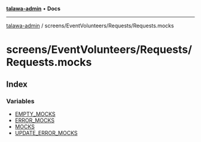 [**talawa-admin**](../../../../README.md) • **Docs**

***

[talawa-admin](../../../../modules.md) / screens/EventVolunteers/Requests/Requests.mocks

# screens/EventVolunteers/Requests/Requests.mocks

## Index

### Variables

- [EMPTY\_MOCKS](variables/EMPTY_MOCKS.md)
- [ERROR\_MOCKS](variables/ERROR_MOCKS.md)
- [MOCKS](variables/MOCKS.md)
- [UPDATE\_ERROR\_MOCKS](variables/UPDATE_ERROR_MOCKS.md)
